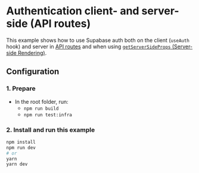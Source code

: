 # Authentication client- and server-side (API routes)

This example shows how to use Supabase auth both on the client (`useAuth` hook) and server in [API routes](https://nextjs.org/docs/api-routes/introduction) and when using [`getServerSideProps` (Server-side Rendering)](https://nextjs.org/docs/basic-features/data-fetching#getserversideprops-server-side-rendering).

## Configuration

### 1. Prepare

- In the root folder, run:
  - `npm run build`
  - `npm run test:infra`

### 2. Install and run this example

```bash
npm install
npm run dev
# or
yarn
yarn dev
```

